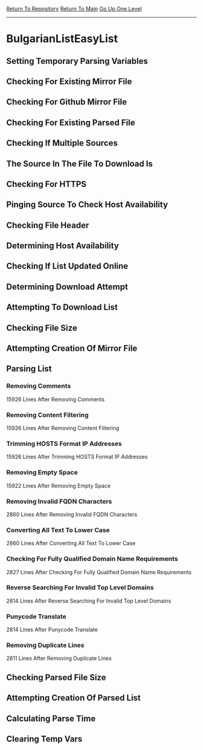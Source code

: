 [Return To Repository](https://github.com/bast69/piholeparser/)
[Return To Main](https://github.com/bast69/piholeparser/blob/master/RecentRunLogs/Mainlog.md)
[Go Up One Level](https://github.com/bast69/piholeparser/blob/master/RecentRunLogs/TopLevelScripts/30-Processing-External-Blacklists.md)
____________________________________
# BulgarianListEasyList
## Setting Temporary Parsing Variables
## Checking For Existing Mirror File
## Checking For Github Mirror File
## Checking For Existing Parsed File
## Checking If Multiple Sources
## The Source In The File To Download Is
## Checking For HTTPS
## Pinging Source To Check Host Availability
## Checking File Header
## Determining Host Availability
## Checking If List Updated Online
## Determining Download Attempt
## Attempting To Download List
## Checking File Size
## Attempting Creation Of Mirror File
## Parsing List
### Removing Comments
15926 Lines After Removing Comments
### Removing Content Filtering
15926 Lines After Removing Content Filtering
### Trimming HOSTS Format IP Addresses
15926 Lines After Trimming HOSTS Format IP Addresses
### Removing Empty Space
15922 Lines After Removing Empty Space
### Removing Invalid FQDN Characters
2860 Lines After Removing Invalid FQDN Characters
### Converting All Text To Lower Case
2860 Lines After Converting All Text To Lower Case
### Checking For Fully Qualified Domain Name Requirements
2827 Lines After Checking For Fully Qualified Domain Name Requirements
### Reverse Searching For Invalid Top Level Domains
2814 Lines After Reverse Searching For Invalid Top Level Domains
### Punycode Translate
2814 Lines After Punycode Translate
### Removing Duplicate Lines
2811 Lines After Removing Duplicate Lines
## Checking Parsed File Size
## Attempting Creation Of Parsed List
## Calculating Parse Time
## Clearing Temp Vars
